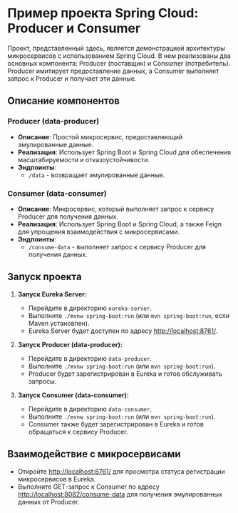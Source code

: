 # Пример проекта Spring Cloud: Producer и Consumer

Проект, представленный здесь, является демонстрацией архитектуры микросервисов с использованием Spring Cloud. В нем реализованы два основных компонента: Producer (поставщик) и Consumer (потребитель). Producer имитирует предоставление данных, а Consumer выполняет запрос к Producer и получает эти данные.

## Описание компонентов

### Producer (data-producer)
- **Описание**: Простой микросервис, предоставляющий эмулированные данные.
- **Реализация**: Использует Spring Boot и Spring Cloud для обеспечения масштабируемости и отказоустойчивости.
- **Эндпоинты**:
  - `/data` - возвращает эмулированные данные.

### Consumer (data-consumer)
- **Описание**: Микросервис, который выполняет запрос к сервису Producer для получения данных.
- **Реализация**: Использует Spring Boot и Spring Cloud, а также Feign для упрощения взаимодействия с микросервисами.
- **Эндпоинты**:
  - `/consume-data` - выполняет запрос к сервису Producer для получения данных.

## Запуск проекта

1. **Запуск Eureka Server:**
   - Перейдите в директорию `eureka-server`.
   - Выполните `./mvnw spring-boot:run` (или `mvn spring-boot:run`, если Maven установлен).
   - Eureka Server будет доступен по адресу [http://localhost:8761/](http://localhost:8761/).

2. **Запуск Producer (data-producer):**
   - Перейдите в директорию `data-producer`.
   - Выполните `./mvnw spring-boot:run` (или `mvn spring-boot:run`).
   - Producer будет зарегистрирован в Eureka и готов обслуживать запросы.

3. **Запуск Consumer (data-consumer):**
   - Перейдите в директорию `data-consumer`.
   - Выполните `./mvnw spring-boot:run` (или `mvn spring-boot:run`).
   - Consumer также будет зарегистрирован в Eureka и готов обращаться к сервису Producer.

## Взаимодействие с микросервисами

- Откройте [http://localhost:8761/](http://localhost:8761/) для просмотра статуса регистрации микросервисов в Eureka.
- Выполните GET-запрос к Consumer по адресу [http://localhost:8082/consume-data](http://localhost:8082/consume-data) для получения эмулированных данных от Producer.
